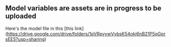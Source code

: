 ## Model variables are assets are in progress to be uploaded
Here's the model file in this [this link] (https://drive.google.com/drive/folders/1pVRpvywVybsK54okj6nB21P5qGprsEE5?usp=sharing)

